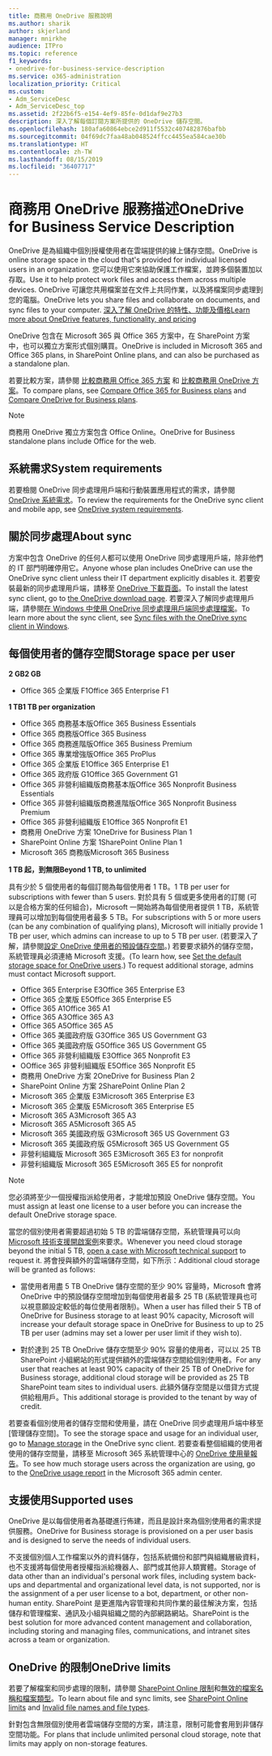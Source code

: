 ```yaml
---
title: 商務用 OneDrive 服務說明
ms.author: sharik
author: skjerland
manager: mnirkhe
audience: ITPro
ms.topic: reference
f1_keywords:
- onedrive-for-business-service-description
ms.service: o365-administration
localization_priority: Critical
ms.custom:
- Adm_ServiceDesc
- Adm_ServiceDesc_top
ms.assetid: 2f22b6f5-e154-4ef9-85fe-0d1daf9e27b3
description: 深入了解每個訂閱方案所提供的 OneDrive 儲存空間。
ms.openlocfilehash: 180afa60864ebce2d911f5532c407482876bafbb
ms.sourcegitcommit: 04f69dc7faa48ab048524ffcc4455ea584cae30b
ms.translationtype: HT
ms.contentlocale: zh-TW
ms.lasthandoff: 08/15/2019
ms.locfileid: "36407717"
---
```

# <a name="onedrive-for-business-service-description"></a><span data-ttu-id="4c6b9-103">商務用 OneDrive 服務描述</span><span class="sxs-lookup"><span data-stu-id="4c6b9-103">OneDrive for Business Service Description</span></span>

<span data-ttu-id="4c6b9-104">OneDrive 是為組織中個別授權使用者在雲端提供的線上儲存空間。</span><span class="sxs-lookup"><span data-stu-id="4c6b9-104">OneDrive is online storage space in the cloud that's provided for individual licensed users in an organization.</span></span> <span data-ttu-id="4c6b9-105">您可以使用它來協助保護工作檔案，並跨多個裝置加以存取。</span><span class="sxs-lookup"><span data-stu-id="4c6b9-105">Use it to help protect work files and access them across multiple devices.</span></span> <span data-ttu-id="4c6b9-106">OneDrive 可讓您共用檔案並在文件上共同作業，以及將檔案同步處理到您的電腦。</span><span class="sxs-lookup"><span data-stu-id="4c6b9-106">OneDrive lets you share files and collaborate on documents, and sync files to your computer.</span></span> [<span data-ttu-id="4c6b9-107">深入了解 OneDrive 的特性、功能及價格</span><span class="sxs-lookup"><span data-stu-id="4c6b9-107">Learn more about OneDrive features, functionality, and pricing</span></span>](https://go.microsoft.com/fwlink/?linkid=850345) 
  
<span data-ttu-id="4c6b9-108">OneDrive 包含在 Microsoft 365 與 Office 365 方案中，在 SharePoint 方案中，也可以獨立方案形式個別購買。</span><span class="sxs-lookup"><span data-stu-id="4c6b9-108">OneDrive is included in Microsoft 365 and Office 365 plans, in SharePoint Online plans, and can also be purchased as a standalone plan.</span></span> 
    
<span data-ttu-id="4c6b9-109">若要比較方案，請參閱 [比較商務用 Office 365 方案](https://go.microsoft.com/fwlink/?linkid=799177) 和 [比較商務用 OneDrive 方案](https://products.office.com/en-us/onedrive-for-business/compare-onedrive-for-business-plans)。</span><span class="sxs-lookup"><span data-stu-id="4c6b9-109">To compare plans, see [Compare Office 365 for Business plans](https://go.microsoft.com/fwlink/?linkid=799177) and [Compare OneDrive for Business plans](https://products.office.com/en-us/onedrive-for-business/compare-onedrive-for-business-plans).</span></span> 
  
> [!NOTE]
> <span data-ttu-id="4c6b9-110">商務用 OneDrive 獨立方案包含 Office Online。</span><span class="sxs-lookup"><span data-stu-id="4c6b9-110">OneDrive for Business standalone plans include Office for the web.</span></span> 
  
## <a name="system-requirements"></a><span data-ttu-id="4c6b9-111">系統需求</span><span class="sxs-lookup"><span data-stu-id="4c6b9-111">System requirements</span></span>

<span data-ttu-id="4c6b9-112">若要檢閱 OneDrive 同步處理用戶端和行動裝置應用程式的需求，請參閱 [OneDrive 系統需求](https://go.microsoft.com/fwlink/?linkid=837584)。</span><span class="sxs-lookup"><span data-stu-id="4c6b9-112">To review the requirements for the OneDrive sync client and mobile app, see [OneDrive system requirements](https://go.microsoft.com/fwlink/?linkid=837584).</span></span>
  
## <a name="about-sync"></a><span data-ttu-id="4c6b9-113">關於同步處理</span><span class="sxs-lookup"><span data-stu-id="4c6b9-113">About sync</span></span>

<span data-ttu-id="4c6b9-114">方案中包含 OneDrive 的任何人都可以使用 OneDrive 同步處理用戶端，除非他們的 IT 部門明確停用它。</span><span class="sxs-lookup"><span data-stu-id="4c6b9-114">Anyone whose plan includes OneDrive can use the OneDrive sync client unless their IT department explicitly disables it.</span></span> <span data-ttu-id="4c6b9-115">若要安裝最新的同步處理用戶端，請移至 [OneDrive 下載頁面](https://onedrive.live.com/about/download/)。</span><span class="sxs-lookup"><span data-stu-id="4c6b9-115">To install the latest sync client, go to [the OneDrive download page](https://onedrive.live.com/about/download/).</span></span> <span data-ttu-id="4c6b9-116">若要深入了解同步處理用戶端，請參閱[在 Windows 中使用 OneDrive 同步處理用戶端同步處理檔案](https://support.office.com/article/sync-files-with-the-onedrive-sync-client-in-windows-615391c4-2bd3-4aae-a42a-858262e42a49)。</span><span class="sxs-lookup"><span data-stu-id="4c6b9-116">To learn more about the sync client, see [Sync files with the OneDrive sync client in Windows](https://support.office.com/article/sync-files-with-the-onedrive-sync-client-in-windows-615391c4-2bd3-4aae-a42a-858262e42a49).</span></span>
  
## <a name="storage-space-per-user"></a><span data-ttu-id="4c6b9-117">每個使用者的儲存空間</span><span class="sxs-lookup"><span data-stu-id="4c6b9-117">Storage space per user</span></span>

<span data-ttu-id="4c6b9-118">**2 GB**</span><span class="sxs-lookup"><span data-stu-id="4c6b9-118">**2 GB**</span></span>

- <span data-ttu-id="4c6b9-119">Office 365 企業版 F1</span><span class="sxs-lookup"><span data-stu-id="4c6b9-119">Office 365 Enterprise F1</span></span>

<span data-ttu-id="4c6b9-120">**1 TB**</span><span class="sxs-lookup"><span data-stu-id="4c6b9-120">**1 TB per organization**</span></span>

- <span data-ttu-id="4c6b9-121">Office 365 商務基本版</span><span class="sxs-lookup"><span data-stu-id="4c6b9-121">Office 365 Business Essentials</span></span>
- <span data-ttu-id="4c6b9-122">Office 365 商務版</span><span class="sxs-lookup"><span data-stu-id="4c6b9-122">Office 365 Business</span></span>
- <span data-ttu-id="4c6b9-123">Office 365 商務進階版</span><span class="sxs-lookup"><span data-stu-id="4c6b9-123">Office 365 Business Premium</span></span>
- <span data-ttu-id="4c6b9-124">Office 365 專業增強版</span><span class="sxs-lookup"><span data-stu-id="4c6b9-124">Office 365 ProPlus</span></span>
- <span data-ttu-id="4c6b9-125">Office 365 企業版 E1</span><span class="sxs-lookup"><span data-stu-id="4c6b9-125">Office 365 Enterprise E1</span></span>
- <span data-ttu-id="4c6b9-126">Office 365 政府版 G1</span><span class="sxs-lookup"><span data-stu-id="4c6b9-126">Office 365 Government G1</span></span>
- <span data-ttu-id="4c6b9-127">Office 365 非營利組織版商務基本版</span><span class="sxs-lookup"><span data-stu-id="4c6b9-127">Office 365 Nonprofit Business Essentials</span></span>
- <span data-ttu-id="4c6b9-128">Office 365 非營利組織版商務進階版</span><span class="sxs-lookup"><span data-stu-id="4c6b9-128">Office 365 Nonprofit Business Premium</span></span>
- <span data-ttu-id="4c6b9-129">Office 365 非營利組織版 E1</span><span class="sxs-lookup"><span data-stu-id="4c6b9-129">Office 365 Nonprofit E1</span></span>
- <span data-ttu-id="4c6b9-130">商務用 OneDrive 方案 1</span><span class="sxs-lookup"><span data-stu-id="4c6b9-130">OneDrive for Business Plan 1</span></span>
- <span data-ttu-id="4c6b9-131">SharePoint Online 方案 1</span><span class="sxs-lookup"><span data-stu-id="4c6b9-131">SharePoint Online Plan 1</span></span>
- <span data-ttu-id="4c6b9-132">Microsoft 365 商務版</span><span class="sxs-lookup"><span data-stu-id="4c6b9-132">Microsoft 365 Business</span></span>

<span data-ttu-id="4c6b9-133">**1 TB 起，到無限**</span><span class="sxs-lookup"><span data-stu-id="4c6b9-133">**Beyond 1 TB, to unlimited**</span></span>
 
<span data-ttu-id="4c6b9-134">具有少於 5 個使用者的每個訂閱為每個使用者 1 TB。</span><span class="sxs-lookup"><span data-stu-id="4c6b9-134">1 TB per user for subscriptions with fewer than 5 users.</span></span> <span data-ttu-id="4c6b9-135">對於具有 5 個或更多使用者的訂閱 (可以是合格方案的任何組合)，Microsoft 一開始將為每個使用者提供 1 TB，系統管理員可以增加到每個使用者最多 5 TB。</span><span class="sxs-lookup"><span data-stu-id="4c6b9-135">For subscriptions with 5 or more users (can be any combination of qualifying plans), Microsoft will initially provide 1 TB per user, which admins can increase to up to 5 TB per user.</span></span> <span data-ttu-id="4c6b9-136">(若要深入了解，請參閱[設定 OneDrive 使用者的預設儲存空間](/onedrive/set-default-storage-space)。) 若要要求額外的儲存空間，系統管理員必須連絡 Microsoft 支援。</span><span class="sxs-lookup"><span data-stu-id="4c6b9-136">(To learn how, see [Set the default storage space for OneDrive users](/onedrive/set-default-storage-space).) To request additional storage, admins must contact Microsoft support.</span></span>

- <span data-ttu-id="4c6b9-137">Office 365 Enterprise E3</span><span class="sxs-lookup"><span data-stu-id="4c6b9-137">Office 365 Enterprise E3</span></span>
- <span data-ttu-id="4c6b9-138">Office 365 企業版 E5</span><span class="sxs-lookup"><span data-stu-id="4c6b9-138">Office 365 Enterprise E5</span></span>
- <span data-ttu-id="4c6b9-139">Office 365 A1</span><span class="sxs-lookup"><span data-stu-id="4c6b9-139">Office 365 A1</span></span>
- <span data-ttu-id="4c6b9-140">Office 365 A3</span><span class="sxs-lookup"><span data-stu-id="4c6b9-140">Office 365 A3</span></span>
- <span data-ttu-id="4c6b9-141">Office 365 A5</span><span class="sxs-lookup"><span data-stu-id="4c6b9-141">Office 365 A5</span></span>
- <span data-ttu-id="4c6b9-142">Office 365 美國政府版 G3</span><span class="sxs-lookup"><span data-stu-id="4c6b9-142">Office 365 US Government G3</span></span>
- <span data-ttu-id="4c6b9-143">Office 365 美國政府版 G5</span><span class="sxs-lookup"><span data-stu-id="4c6b9-143">Office 365 US Government G5</span></span>
- <span data-ttu-id="4c6b9-144">Office 365 非營利組織版 E3</span><span class="sxs-lookup"><span data-stu-id="4c6b9-144">Office 365 Nonprofit E3</span></span>
- <span data-ttu-id="4c6b9-145">OOffice 365 非營利組織版 E5</span><span class="sxs-lookup"><span data-stu-id="4c6b9-145">Office 365 Nonprofit E5</span></span>
- <span data-ttu-id="4c6b9-146">商務用 OneDrive 方案 2</span><span class="sxs-lookup"><span data-stu-id="4c6b9-146">OneDrive for Business Plan 2</span></span>
- <span data-ttu-id="4c6b9-147">SharePoint Online 方案 2</span><span class="sxs-lookup"><span data-stu-id="4c6b9-147">SharePoint Online Plan 2</span></span>
- <span data-ttu-id="4c6b9-148">Microsoft 365 企業版 E3</span><span class="sxs-lookup"><span data-stu-id="4c6b9-148">Microsoft 365 Enterprise E3</span></span>
- <span data-ttu-id="4c6b9-149">Microsoft 365 企業版 E5</span><span class="sxs-lookup"><span data-stu-id="4c6b9-149">Microsoft 365 Enterprise E5</span></span>
- <span data-ttu-id="4c6b9-150">Microsoft 365 A3</span><span class="sxs-lookup"><span data-stu-id="4c6b9-150">Microsoft 365 A3</span></span>
- <span data-ttu-id="4c6b9-151">Microsoft 365 A5</span><span class="sxs-lookup"><span data-stu-id="4c6b9-151">Microsoft 365 A5</span></span>
- <span data-ttu-id="4c6b9-152">Microsoft 365 美國政府版 G3</span><span class="sxs-lookup"><span data-stu-id="4c6b9-152">Microsoft 365 US Government G3</span></span>
- <span data-ttu-id="4c6b9-153">Microsoft 365 美國政府版 G5</span><span class="sxs-lookup"><span data-stu-id="4c6b9-153">Microsoft 365 US Government G5</span></span>
- <span data-ttu-id="4c6b9-154">非營利組織版 Microsoft 365 E3</span><span class="sxs-lookup"><span data-stu-id="4c6b9-154">Microsoft 365 E3 for nonprofit</span></span>
- <span data-ttu-id="4c6b9-155">非營利組織版 Microsoft 365 E5</span><span class="sxs-lookup"><span data-stu-id="4c6b9-155">Microsoft 365 E5 for nonprofit</span></span>

> [!NOTE]
> <span data-ttu-id="4c6b9-156">您必須將至少一個授權指派給使用者，才能增加預設 OneDrive 儲存空間。</span><span class="sxs-lookup"><span data-stu-id="4c6b9-156">You must assign at least one license to a user before you can increase the default OneDrive storage space.</span></span> 
  
<span data-ttu-id="4c6b9-157">當您的個別使用者需要超過初始 5 TB 的雲端儲存空間，系統管理員可以向 [Microsoft 技術支援開啟案例](https://go.microsoft.com/fwlink/?linkid=869559)來要求。</span><span class="sxs-lookup"><span data-stu-id="4c6b9-157">Whenever you need cloud storage beyond the initial 5 TB, [open a case with Microsoft technical support](https://go.microsoft.com/fwlink/?linkid=869559) to request it.</span></span> <span data-ttu-id="4c6b9-158">將會授與額外的雲端儲存空間，如下所示：</span><span class="sxs-lookup"><span data-stu-id="4c6b9-158">Additional cloud storage will be granted as follows:</span></span> 
  
- <span data-ttu-id="4c6b9-159">當使用者用盡 5 TB OneDrive 儲存空間的至少 90% 容量時，Microsoft 會將 OneDrive 中的預設儲存空間增加到每個使用者最多 25 TB (系統管理員也可以視意願設定較低的每位使用者限制)。</span><span class="sxs-lookup"><span data-stu-id="4c6b9-159">When a user has filled their 5 TB of OneDrive for Business storage to at least 90% capacity, Microsoft will increase your default storage space in OneDrive for Business to up to 25 TB per user (admins may set a lower per user limit if they wish to).</span></span> 
    
- <span data-ttu-id="4c6b9-160">對於達到 25 TB OneDrive 儲存空間至少 90% 容量的使用者，可以以 25 TB SharePoint 小組網站的形式提供額外的雲端儲存空間給個別使用者。</span><span class="sxs-lookup"><span data-stu-id="4c6b9-160">For any user that reaches at least 90% capacity of their 25 TB of OneDrive for Business storage, additional cloud storage will be provided as 25 TB SharePoint team sites to individual users.</span></span> <span data-ttu-id="4c6b9-161">此額外儲存空間是以借貸方式提供給租用戶。</span><span class="sxs-lookup"><span data-stu-id="4c6b9-161">This additional storage is provided to the tenant by way of credit.</span></span>
    
<span data-ttu-id="4c6b9-162">若要查看個別使用者的儲存空間和使用量，請在 OneDrive 同步處理用戶端中移至 [管理儲存空間][](https://support.office.com/article/31519161-059C-4764-B6F8-F5CD29F7FE68)。</span><span class="sxs-lookup"><span data-stu-id="4c6b9-162">To see the storage space and usage for an individual user, go to [Manage storage](https://support.office.com/article/31519161-059C-4764-B6F8-F5CD29F7FE68) in the OneDrive sync client.</span></span> <span data-ttu-id="4c6b9-163">若要查看整個組織的使用者使用的儲存空間量，請移至 Microsoft 365 系統管理中心的 [OneDrive 使用量報告](/office365/admin/activity-reports/onedrive-for-business-usage)。</span><span class="sxs-lookup"><span data-stu-id="4c6b9-163">To see how much storage users across the organization are using, go to the [OneDrive usage report](/office365/admin/activity-reports/onedrive-for-business-usage) in the Microsoft 365 admin center.</span></span> 
   
## <a name="supported-uses"></a><span data-ttu-id="4c6b9-164">支援使用</span><span class="sxs-lookup"><span data-stu-id="4c6b9-164">Supported uses</span></span>

<span data-ttu-id="4c6b9-165">OneDrive 是以每個使用者為基礎進行佈建，而且是設計來為個別使用者的需求提供服務。</span><span class="sxs-lookup"><span data-stu-id="4c6b9-165">OneDrive for Business storage is provisioned on a per user basis and is designed to serve the needs of individual users.</span></span>
  
<span data-ttu-id="4c6b9-166">不支援個別個人工作檔案以外的資料儲存，包括系統備份和部門與組織層級資料，也不支援將每個使用者授權指派給機器人、部門或其他非人類實體。</span><span class="sxs-lookup"><span data-stu-id="4c6b9-166">Storage of data other than an individual's personal work files, including system back-ups and departmental and organizational level data, is not supported, nor is the assignment of a per user license to a bot, department, or other non-human entity.</span></span> <span data-ttu-id="4c6b9-167">SharePoint 是更進階內容管理和共同作業的最佳解決方案，包括儲存和管理檔案、通訊及小組與組織之間的內部網路網站。</span><span class="sxs-lookup"><span data-stu-id="4c6b9-167">SharePoint is the best solution for more advanced content management and collaboration, including storing and managing files, communications, and intranet sites across a team or organization.</span></span>
  
## <a name="onedrive-limits"></a><span data-ttu-id="4c6b9-168">OneDrive 的限制</span><span class="sxs-lookup"><span data-stu-id="4c6b9-168">OneDrive limits</span></span>

<span data-ttu-id="4c6b9-169">若要了解檔案和同步處理的限制，請參閱 [SharePoint Online 限制](/office365/servicedescriptions/sharepoint-online-service-description/sharepoint-online-limits)和[無效的檔案名稱和檔案類型](https://support.office.com/article/64883a5d-228e-48f5-b3d2-eb39e07630fa)。</span><span class="sxs-lookup"><span data-stu-id="4c6b9-169">To learn about file and sync limits, see [SharePoint Online limits](/office365/servicedescriptions/sharepoint-online-service-description/sharepoint-online-limits) and [Invalid file names and file types](https://support.office.com/article/64883a5d-228e-48f5-b3d2-eb39e07630fa).</span></span>
  
<span data-ttu-id="4c6b9-170">針對包含無限個別使用者雲端儲存空間的方案，請注意，限制可能會套用到非儲存空間功能。</span><span class="sxs-lookup"><span data-stu-id="4c6b9-170">For plans that include unlimited personal cloud storage, note that limits may apply on non-storage features.</span></span> 
  

